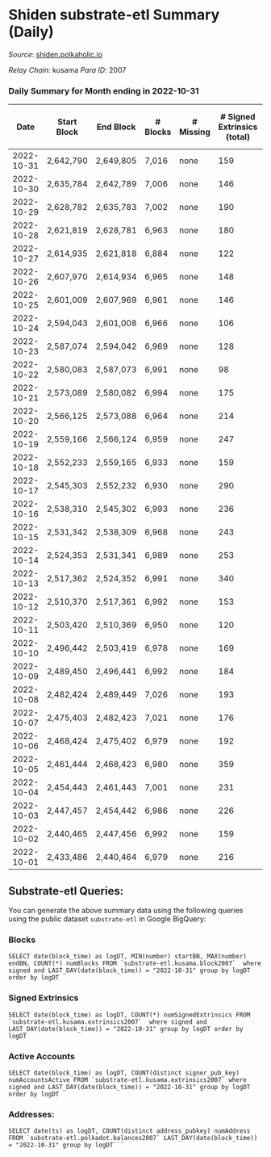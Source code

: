 # Shiden substrate-etl Summary (Daily)

_Source_: [shiden.polkaholic.io](https://shiden.polkaholic.io)

*Relay Chain*: kusama
*Para ID*: 2007



### Daily Summary for Month ending in 2022-10-31


| Date | Start Block | End Block | # Blocks | # Missing | # Signed Extrinsics (total) | # Active Accounts | # Addresses with Balances | # Events | # Transfers | # XCM Transfers In | # XCM Transfers Out |
| ---- | ----------- | --------- | -------- | --------- | --------------------------- | ----------------- | ------------------------- | -------- | ----------- | ------------------ | ------------------- |
| 2022-10-31 | 2,642,790 | 2,649,805 | 7,016 | none | 159 | 107 | 633,901 | 67,314 | 7,704 ($126,809) | 1 ($309.90) |   |
| 2022-10-30 | 2,635,784 | 2,642,789 | 7,006 | none | 146 | 93 | 633,892 | 55,128 | 7,134 ($9,734.68) |   |   |
| 2022-10-29 | 2,628,782 | 2,635,783 | 7,002 | none | 190 | 75 |  | 53,424 | 7,278 ($26,185.04) | 3 ($1,515.53) | 1 ($550.81) |
| 2022-10-28 | 2,621,819 | 2,628,781 | 6,963 | none | 180 | 80 |  | 59,518 | 7,215 ($30,538.01) | 1 ($299.92) | 1 ($348.41) |
| 2022-10-27 | 2,614,935 | 2,621,818 | 6,884 | none | 122 | 77 | 633,861 | 53,491 | 7,166 ($27,161.04) | 4 ($652.54) |   |
| 2022-10-26 | 2,607,970 | 2,614,934 | 6,965 | none | 148 | 84 | 633,838 | 57,543 | 7,340 ($28,865.49) | 1 ($3.89) | 4 ($5.07) |
| 2022-10-25 | 2,601,009 | 2,607,969 | 6,961 | none | 146 | 89 | 633,822 | 57,293 | 7,449 ($103,813) |   | 6 ($110.67) |
| 2022-10-24 | 2,594,043 | 2,601,008 | 6,966 | none | 106 | 66 | 633,810 | 51,967 | 7,228 ($26,677.92) | 3 ($314.80) | 3 ($501.24) |
| 2022-10-23 | 2,587,074 | 2,594,042 | 6,969 | none | 128 | 84 | 633,801 | 58,453 | 7,885 ($60,452.16) |   | 1 ($101.03) |
| 2022-10-22 | 2,580,083 | 2,587,073 | 6,991 | none | 98 | 67 | 633,796 | 48,889 | 7,209 ($44,656.69) | 3 ($715.87) | 4 ($1,497.17) |
| 2022-10-21 | 2,573,089 | 2,580,082 | 6,994 | none | 175 | 90 | 633,793 | 55,235 | 7,696 ($139,372) | 2 ($157.30) | 1 ($32.16) |
| 2022-10-20 | 2,566,125 | 2,573,088 | 6,964 | none | 214 | 126 |  | 58,177 | 7,687 ($59,833.27) | 1 ($477.65) | 12 ($3,038.78) |
| 2022-10-19 | 2,559,166 | 2,566,124 | 6,959 | none | 247 | 99 |  | 62,497 | 7,830 ($69,367.93) | 7 ($87.39) | 5 ($1,327.33) |
| 2022-10-18 | 2,552,233 | 2,559,165 | 6,933 | none | 159 | 81 |  | 52,979 | 7,360 ($30,056.38) |   | 8 ($1,190.42) |
| 2022-10-17 | 2,545,303 | 2,552,232 | 6,930 | none | 290 | 124 | 633,681 | 56,453 | 7,606 ($207,573) | 1 ($0.36) | 8 ($10,832.73) |
| 2022-10-16 | 2,538,310 | 2,545,302 | 6,993 | none | 236 | 108 | 633,652 | 60,264 | 7,960 ($121,311) |   |   |
| 2022-10-15 | 2,531,342 | 2,538,309 | 6,968 | none | 243 | 92 | 633,626 | 76,237 | 8,305 ($141,642) | 1 ($169.02) | 1 ($169.02) |
| 2022-10-14 | 2,524,353 | 2,531,341 | 6,989 | none | 253 | 75 | 633,599 | 54,637 | 7,533 ($269,988) |   |   |
| 2022-10-13 | 2,517,362 | 2,524,352 | 6,991 | none | 340 | 95 | 633,574 | 64,995 | 8,111 ($262,606) | 2 ($42.05) |   |
| 2022-10-12 | 2,510,370 | 2,517,361 | 6,992 | none | 153 | 75 |  | 50,396 | 7,175 ($59,157.93) | 3 ($141.70) | 1 ($0.31) |
| 2022-10-11 | 2,503,420 | 2,510,369 | 6,950 | none | 120 | 63 |  | 49,907 | 7,191 ($24,186.90) |   |   |
| 2022-10-10 | 2,496,442 | 2,503,419 | 6,978 | none | 169 | 90 |  | 56,614 | 7,478 ($61,989.21) |   |   |
| 2022-10-09 | 2,489,450 | 2,496,441 | 6,992 | none | 184 | 95 |  | 51,653 | 7,112 ($24,714.76) |   |   |
| 2022-10-08 | 2,482,424 | 2,489,449 | 7,026 | none | 193 | 87 |  | 56,309 | 7,486 ($35,045.16) | 1 ($44.00) | 1 ($43.99) |
| 2022-10-07 | 2,475,403 | 2,482,423 | 7,021 | none | 176 | 71 |  | 54,511 | 7,383 ($66,329.49) |   |   |
| 2022-10-06 | 2,468,424 | 2,475,402 | 6,979 | none | 192 | 85 |  | 53,979 | 7,485 ($58,708.31) |   |   |
| 2022-10-05 | 2,461,444 | 2,468,423 | 6,980 | none | 359 | 99 |  | 76,413 | 8,815 ($201,373) |   | 1 ($0.015) |
| 2022-10-04 | 2,454,443 | 2,461,443 | 7,001 | none | 231 | 99 |  | 59,929 | 7,958 ($175,290) |   | 1 ($2,117.40) |
| 2022-10-03 | 2,447,457 | 2,454,442 | 6,986 | none | 226 | 74 |  | 55,388 | 7,663 ($43,484.56) |   | 1 ($1.04) |
| 2022-10-02 | 2,440,465 | 2,447,456 | 6,992 | none | 159 | 75 |  | 55,246 | 7,300 ($16,864.21) | 1 ($0.065) |   |
| 2022-10-01 | 2,433,486 | 2,440,464 | 6,979 | none | 216 | 87 |  | 59,138 | 7,433 ($13,362.54) |   |   |

## Substrate-etl Queries:
You can generate the above summary data using the following queries using the public dataset `substrate-etl` in Google BigQuery:


### Blocks
```
SELECT date(block_time) as logDT, MIN(number) startBN, MAX(number) endBN, COUNT(*) numBlocks FROM `substrate-etl.kusama.block2007`  where signed and LAST_DAY(date(block_time)) = "2022-10-31" group by logDT order by logDT
```


### Signed Extrinsics
```
SELECT date(block_time) as logDT, COUNT(*) numSignedExtrinsics FROM `substrate-etl.kusama.extrinsics2007`  where signed and LAST_DAY(date(block_time)) = "2022-10-31" group by logDT order by logDT
```


### Active Accounts
```
SELECT date(block_time) as logDT, COUNT(distinct signer_pub_key) numAccountsActive FROM `substrate-etl.kusama.extrinsics2007` where signed and LAST_DAY(date(block_time)) = "2022-10-31" group by logDT order by logDT
```


### Addresses:
```
SELECT date(ts) as logDT, COUNT(distinct address_pubkey) numAddress FROM `substrate-etl.polkadot.balances2007` LAST_DAY(date(block_time)) = "2022-10-31" group by logDT```

